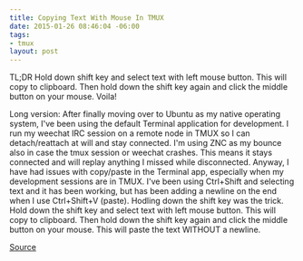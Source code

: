 ```yaml
---
title: Copying Text With Mouse In TMUX
date: 2015-01-26 08:46:04 -06:00
tags:
- tmux
layout: post
---
```


TL;DR
Hold down shift key and select text with left mouse button.  This will copy to clipboard.  Then hold down the shift key again and click the middle button on your mouse.  Voila!

Long version:
After finally moving over to Ubuntu as my native operating system, I've been using the default Terminal application for development.  I run my weechat IRC session on a remote node in TMUX so I can detach/reattach at will and stay connected.  I'm using ZNC as my bounce also in case the tmux session or weechat crashes.  This means it stays connected and will replay anything I missed while disconnected.  Anyway, I have had issues with copy/paste in the Terminal app, especially when my development sessions are in TMUX.  I've been using Ctrl+Shift and selecting text and it has been working, but has been adding a newline on the end when I use Ctrl+Shift+V (paste).  Hodling down the shift key was the trick.  Hold down the shift key and select text with left mouse button.  This will copy to clipboard.  Then hold down the shift key again and click the middle button on your mouse.  This will paste the text WITHOUT a newline.

[Source](https://awhan.wordpress.com/2012/04/18/tmux-copy-paste-with-mouse/)

